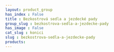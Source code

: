 ```yaml
---
layout: product_group
has_index : False
title : Bezkostrová sedla a jezdecké pady
group_slug : bezkostrova-sedla-a-jezdecke-pady
has_image : False
cat_slug : konici
slug : bezkostrova-sedla-a-jezdecke-pady
products:
---
```


